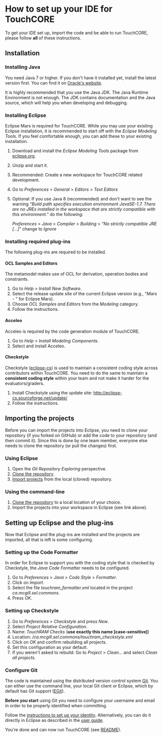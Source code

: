 # How to set up your IDE for TouchCORE

To get your IDE set up, import the code and be able to run TouchCORE, please follow **all** of these instructions.

## Installation

### Installing Java

You need Java 7 or higher. If you don't have it installed yet, install the latest version first. You can find it on [Oracle's website](http://www.oracle.com/technetwork/java/javase/downloads/index.html).

It is highly recommended that you use the Java JDK. The Java Runtime Environment is not enough. The JDK contains documentation and the Java source, which will help you when developing and debugging.

### Installing Eclipse

Eclipse Mars is required for TouchCORE. While you may use your existing Eclipse installation, it is recommended to start off with the *Eclipse Modeling Tools*. If you feel comfortable enough, you can add these to your existing installation.

1. Download and install the *Eclipse Modeling Tools* package from [eclipse.org](http://www.eclipse.org/downloads/).
1. Unzip and start it.
1. Recommended: Create a new workspace for TouchCORE related development.
1. Go to *Preferences* > *General* > *Editors* > *Text Editors*
1. Optional: If you use Java 8 (recommended) and don't want to see the warning *"Build path specifies execution environment JavaSE-1.7. There are no JREs installed in the workspace that are strictly compatible with this environment."* do the following:

    *Preferences* > *Java* > *Compiler* > *Building* > *"No strictly compatible JRE [...]"* change to *Ignore* 

### Installing required plug-ins

The following plug-ins are required to be installed.

#### OCL Samples and Editors

The metamodel makes use of OCL for derivation, operation bodies and constraints.

1. Go to *Help* > *Install New Software*.
1. Select the release update site of the current Eclipse version (e.g., "*Mars - <URL>*" for Eclipse Mars).
1. Choose *OCL Samples and Editors* from the *Modeling* category.
1. Follow the instructions.

#### Acceleo
 
Acceleo is required by the code generation module of TouchCORE.

1. Go to *Help* > *Install Modeling Components*.
1. Select and install Acceleo.

#### Checkstyle ###

Checkstyle ([eclipse-cs](http://eclipse-cs.sourceforge.net/)) is used to maintain a consistent coding style across contributors within TouchCORE. You need to do the same to maintain a **consistent coding style** within your team and not make it harder for the evaluators/graders.

1. Install Checkstyle using the update site: http://eclipse-cs.sourceforge.net/update/
1. Follow the instructions.

## Importing the projects

Before you can import the projects into Eclipse, you need to clone your repository (if you forked on GitHub) or add the code to your repository (and then commit it). Since this is done by one team member, everyone else needs to clone the repository (or pull the changes) first.

### Using Eclipse ###

1. Open the *Git Repository Exploring* perspective.
1. [Clone the repository](http://wiki.eclipse.org/EGit/User_Guide#Cloning_a_Repository).
1. [Import projects](http://wiki.eclipse.org/EGit/User_Guide#Importing_projects) from the local (cloned) repository.

### Using the command-line

1. [Clone the repository](http://git-scm.com/book/en/Git-Basics-Getting-a-Git-Repository#Cloning-an-Existing-Repository) to a local location of your choice.
1. Import the projects into your workspace in Eclipse (see link above).

## Setting up Eclipse and the plug-ins

Now that Eclipse and the plug-ins are installed and the projects are imported, all that is left is some configuring.

### Setting up the Code Formatter

In order for Eclipse to support you with the coding style that is checked by Checkstyle, the *Java Code Formatter* needs to be configured.

1. Go to *Preferences* > *Java* > *Code Style* > *Formatter*.
1. Click on *Import*.
1. Select the file *touchram_formatter.xml* located in the project *ca.mcgill.sel.commons*.
1. Press *OK*.

### Setting up Checkstyle

1. Go to *Preferences* > *Checkstyle* and press *New*.
1. Select *Project Relative Configuration*.
1. Name: *TouchRAM Checks* (**use exactly this name [case-sensitive]**)
1. Location: */ca.mcgill.sel.commons/touchram_checkstyle.xml*
1. Click on *OK* and confirm rebuilding all projects.
1. Set this configuration as your default.
1. If you weren't asked to rebuild: Go to *Project* > *Clean...* and select *Clean all projects*.

### Configure Git

The code is maintained using the distributed version control system [Git](http://git-scm.com/). You can either use the command line, your local Git client or Eclipse, which by default has Git support ([EGit](http://www.eclipse.org/egit/)).

**Before you start** using Git you need to configure your username and email in order to be properly identified when committing.

Follow the [instructions to set up your identity](http://git-scm.com/book/en/Getting-Started-First-Time-Git-Setup#Your-Identity). Alternatively, you can do it directly in Eclipse as described in the [user guide](http://wiki.eclipse.org/EGit/User_Guide#Identifying_yourself).

You're done and can now run TouchCORE (see [README](README.md)).
